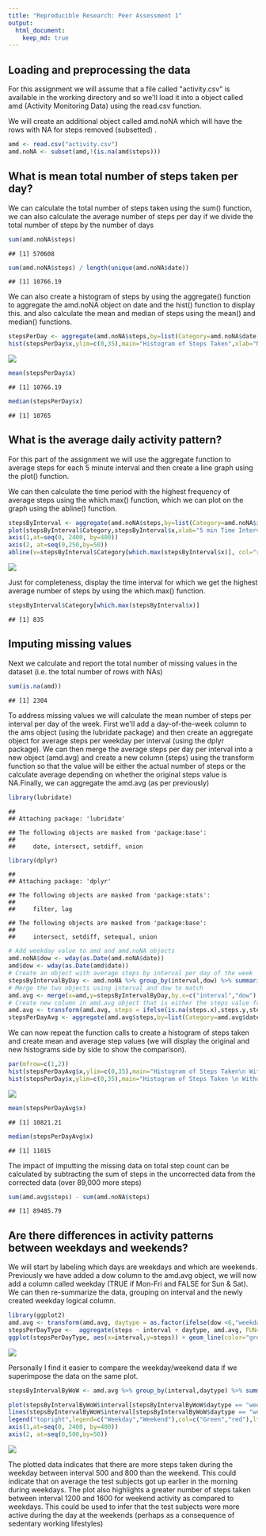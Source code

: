 ```yaml
---
title: "Reproducible Research: Peer Assessment 1"
output: 
  html_document:
    keep_md: true
---
```



## Loading and preprocessing the data
For this assignment we will assume that a file called "activity.csv" is available in the working directory and so we'll  load it into a object called amd (Activity Monitoring Data) using the read.csv function.
  
We will create an additional object called amd.noNA which will have the rows with NA for steps removed (subsetted) .

```r
amd <- read.csv("activity.csv")
amd.noNA <- subset(amd,!(is.na(amd$steps)))
```

## What is mean total number of steps taken per day?
We can calculate the total number of steps taken using the sum() function, we can also calculate the average number of steps per day if we divide the total number of steps by the number of days

```r
sum(amd.noNA$steps)
```

```
## [1] 570608
```

```r
sum(amd.noNA$steps) / length(unique(amd.noNA$date))
```

```
## [1] 10766.19
```
We can also create a histogram of steps by using the aggregate() function to aggregate the amd.noNA object on date and the hist() function to display this. and also calculate the mean and median of steps using the mean() and median() functions.  

```r
stepsPerDay <- aggregate(amd.noNA$steps,by=list(Category=amd.noNA$date),FUN=sum)
hist(stepsPerDay$x,ylim=c(0,35),main="Histogram of Steps Taken",xlab="Number of Steps")
```

![](PA1_template_files/figure-html/unnamed-chunk-3-1.png)<!-- -->

```r
mean(stepsPerDay$x)
```

```
## [1] 10766.19
```

```r
median(stepsPerDay$x)
```

```
## [1] 10765
```

## What is the average daily activity pattern?
For this part of the assignment we will use the aggregate function to average steps for each 5 minute interval and then create a line graph using the plot() function.  
  
We can then calculate the time period with the highest frequency of average steps using the which.max() function, which we can plot on the graph using the abline() function.


```r
stepsByInterval <- aggregate(amd.noNA$steps,by=list(Category=amd.noNA$interval),FUN=mean)
plot(stepsByInterval$Category,stepsByInterval$x,xlab="5 min Time Intervals",ylab="Average Steps",axes=FALSE,type="l")
axis(1,at=seq(0, 2400, by=400))
axis(2, at=seq(0,250,by=50))
abline(v=stepsByInterval$Category[which.max(stepsByInterval$x)], col="red")
```

![](PA1_template_files/figure-html/unnamed-chunk-4-1.png)<!-- -->
  
Just for completeness, display the time interval for which we get the highest average number of steps by using the which.max() function.
  

```r
stepsByInterval$Category[which.max(stepsByInterval$x)]
```

```
## [1] 835
```

## Imputing missing values
Next we calculate and report the total number of missing values in the dataset (i.e. the total number of rows with NAs)


```r
sum(is.na(amd))
```

```
## [1] 2304
```
  
To address missing values we will calculate the mean number of steps per interval per day of the week. First we'll add a day-of-the-week column to the ams object (using the lubridate package) and then create an aggregate object for average steps per weekday per interval (using the dplyr package). We can then merge the average steps per day per interval into a new object (amd.avg) and create a new column (steps) using the transform function so that the value will be either the actual number of steps or the calculate average depending on whether the original steps value is NA.Finally, we can aggregate the amd.avg (as per previously)
  

```r
library(lubridate)
```

```
## 
## Attaching package: 'lubridate'
```

```
## The following objects are masked from 'package:base':
## 
##     date, intersect, setdiff, union
```

```r
library(dplyr)
```

```
## 
## Attaching package: 'dplyr'
```

```
## The following objects are masked from 'package:stats':
## 
##     filter, lag
```

```
## The following objects are masked from 'package:base':
## 
##     intersect, setdiff, setequal, union
```

```r
# Add weekday value to amd and amd.noNA objects
amd.noNA$dow <- wday(as.Date(amd.noNA$date))
amd$dow <- wday(as.Date(amd$date))
# Create an object with average steps by interval per day of the week
stepsByIntervalByDay <- amd.noNA %>% group_by(interval,dow) %>% summarise_at(vars(steps),mean)
# Merge the two objects using interval and dow to match
amd.avg <- merge(x=amd,y=stepsByIntervalByDay,by.x=c("interval","dow"),by.y=c("interval","dow"))
# Create new column in amd.avg object that is either the steps value from the original data frame or the average calculated value if the original value was NA
amd.avg <- transform(amd.avg, steps = ifelse(is.na(steps.x),steps.y,steps.x))
stepsPerDayAvg <- aggregate(amd.avg$steps,by=list(Category=amd.avg$date),FUN=sum)
```

We can now repeat the function calls to create a histogram of steps taken and create mean and average step values (we will display the original and new histograms side by side to show the comparison).


```r
par(mfrow=c(1,2))
hist(stepsPerDayAvg$x,ylim=c(0,35),main="Histogram of Steps Taken\n With Average Values\n for NAs inserted",xlab="Number of Steps")
hist(stepsPerDay$x,ylim=c(0,35),main="Histogram of Steps Taken \n Without Average Values\n for NAs inserted",xlab="Number of Steps")
```

![](PA1_template_files/figure-html/unnamed-chunk-8-1.png)<!-- -->

```r
mean(stepsPerDayAvg$x)
```

```
## [1] 10821.21
```

```r
median(stepsPerDayAvg$x)
```

```
## [1] 11015
```

The impact of imputting the missing data on total step count can be calculated by subtracting the sum of steps in the uncorrected data from the corrected data (over 89,000 more steps)


```r
sum(amd.avg$steps) - sum(amd.noNA$steps)
```

```
## [1] 89485.79
```
## Are there differences in activity patterns between weekdays and weekends?

We will start by labeling which days are weekdays and which are weekends. Previously we have added a dow column to the amd.avg object, we will now add a column called weekday (TRUE if Mon-Fri and FALSE for Sun & Sat). We can then re-summarize the data, grouping on interval and the newly created weekday logical column.


```r
library(ggplot2)
amd.avg <- transform(amd.avg, daytype = as.factor(ifelse(dow <6,"weekday","weekend")))
stepsPerDayType <-  aggregate(steps ~ interval + daytype, amd.avg, FUN=mean)
ggplot(stepsPerDayType, aes(x=interval,y=steps)) + geom_line(color="green",size=2) + facet_wrap(~daytype,nrow=2) + labs(x="Interval",y="Steps")
```

![](PA1_template_files/figure-html/unnamed-chunk-10-1.png)<!-- -->

Personally I find it easier to compare the weekday/weekend data if we superimpose the data on the same plot.


```r
stepsByIntervalByWoW <- amd.avg %>% group_by(interval,daytype) %>% summarise_at(vars(steps),mean)

plot(stepsByIntervalByWoW$interval[stepsByIntervalByWoW$daytype == "weekday"],stepsByIntervalByWoW$steps[stepsByIntervalByWoW$daytype == "weekday"], col = "Green", type="l", xlab="5 min Time Intervals",ylab="Average Steps",axes=FALSE, main="Comparison of average Weekday to Weekend Steps per 5min Interval")
lines(stepsByIntervalByWoW$interval[stepsByIntervalByWoW$daytype == "weekend"],stepsByIntervalByWoW$steps[stepsByIntervalByWoW$daytype == "weekend"], col = "Red")
legend("topright",legend=c("Weekday","Weekend"),col=c("Green","red"),lty=1,cex=0.8)
axis(1,at=seq(0, 2400, by=400))
axis(2, at=seq(0,500,by=50))
```

![](PA1_template_files/figure-html/unnamed-chunk-11-1.png)<!-- -->

The plotted data indicates that there are more steps taken during the weekday between interval 500 and 800 than the weekend. This could indicate that on average the test subjects got up earlier in the morning during weekdays. The plot also highlights a greater number of steps taken between interval 1200 and 1600 for weekend activity as compared to weekdays. This could be used to infer that the test subjects were more active during the day at the weekends (perhaps as a consequence of sedentary working lifestyles)
